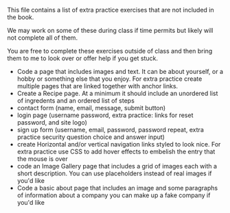 This file contains a list of extra practice exercises that are not included in the book.

We may work on some of these during class if time permits but likely will not complete all of them.

You are free to complete these exercises outside of class and then bring them to me to look over or offer help if you get stuck.

- Code a page that includes images and text. It can be about yourself, or a hobby or something else  that you enjoy. For extra practice create multiple pages that are linked together with anchor links.
- Create a Recipe page. At a minimum it should include an unordered list of ingredents and an ordered list of steps
- contact form (name, email, message, submit button)
- login page (username password, extra practice: links for reset password, and site logo)
- sign up form (username,  email, password, password repeat, extra practice security question choice and answer input)
- create Horizontal and/or vertical navigation links styled to look nice. For extra practice use CSS to add hover effects to embelish the entry that the mouse is over
- code an Image Gallery page that includes a grid of images each with a short description. You can use placeholders instead of real images if you'd like
- Code a basic about page that includes an image and some paragraphs of information about a company you can make up a fake company if you'd like
 